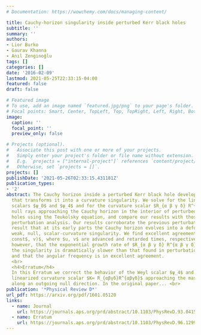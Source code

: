 ```yaml
---
# Documentation: https://wowchemy.com/docs/managing-content/

title: Cauchy-horizon singularity inside perturbed Kerr black holes
subtitle: ''
summary: ''
authors:
- Lior Burko
- Gaurav Khanna
- Anıl Zenginoğlu
tags: []
categories: []
date: '2016-02-09'
lastmod: 2021-05-25T22:33:15-04:00
featured: false
draft: false

# Featured image
# To use, add an image named `featured.jpg/png` to your page's folder.
# Focal points: Smart, Center, TopLeft, Top, TopRight, Left, Right, BottomLeft, Bottom, BottomRight.
image:
  caption: ''
  focal_point: ''
  preview_only: false

# Projects (optional).
#   Associate this post with one or more of your projects.
#   Simply enter your project's folder or file name without extension.
#   E.g. `projects = ["internal-project"]` references `content/project/deep-learning/index.md`.
#   Otherwise, set `projects = []`.
projects: []
publishDate: '2021-05-26T02:33:15.431181Z'
publication_types:
- '2'
abstract: The Cauchy horizon inside a perturbed Kerr black hole develops an instability
  that transforms it into a curvature singularity. We solve for the linearized Weyl
  scalars $ψ_0$ and $ψ_4$ and for the curvature scalar $R_{α β γ δ} R^{α β γ δ}$ along outgoing
  null rays approaching the Cauchy horizon in the interior of perturbed Kerr black
  holes using the Teukolsky equation, and compare our results with those found in
  perturbation analysis. Our results corroborate the previous perturbation analysis
  result that at its early parts the Cauchy horizon evolves into a deformationally
  weak, null, scalar-curvature singularity. We find excellent agreement for $ψ_0(u=$
  const$, v)$, where $u, v$ are advanced and retarded times, respectively. We do find,
  however, that the exponential growth rate of $R_{α β γ δ} R^{α β γ δ} (u=$const$, v)$ approaching
  the singularity is dramatically slower than that found in perturbation analysis,
  and that the angular frequency is in excellent agreement.
  <br>
  <h4>Erratum</h4>
  In this Erratum we correct the behavior of the Weyl scalar $ψ_4$ and of the
  linearized curvature scalar $K≔ R_{αβγδ}R^{αβγδ}$ approaching the mass-inflation singularity
  along an outgoing null direction. In the original paper... <br>
publication: '*Physical Review D*'
url_pdf: https://arxiv.org/pdf/1601.05120
links:
  - name: Journal
    url: https://journals.aps.org/prd/abstract/10.1103/PhysRevD.93.041501
  - name: Erratum
    url: https://journals.aps.org/prd/abstract/10.1103/PhysRevD.96.129903
---
```


